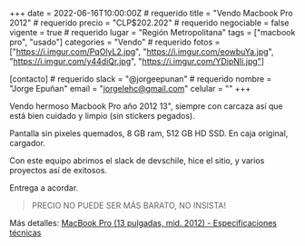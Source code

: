 +++
date = 2022-06-16T10:00:00Z           # requerido
title = "Vendo Macbook Pro 2012"      # requerido
precio = "CLP$202.202"                # requerido
negociable = false
vigente = true                        # requerido
lugar = "Región Metropolitana"
tags = ["macbook pro", "usado"]
categories = "Vendo"                  # requerido
fotos = ["https://i.imgur.com/PqOlyL2.jpg", "https://i.imgur.com/eowbuYa.jpg", "https://i.imgur.com/y44diQr.jpg", "https://i.imgur.com/YDipNIi.jpg"]

[contacto]                            # requerido
  slack = "@jorgeepunan"              # requerido
  nombre = "Jorge Epuñan"
  email = "jorgelehc@gmail.com"
  celular = ""
+++
<!-- DESCRIPCION COMPLETA -->

Vendo hermoso Macbook Pro año 2012 13", siempre con carcaza así que está bien cuidado y limpio (sin stickers pegados).

Pantalla sin pixeles quemados, 8 GB ram, 512 GB HD SSD. En caja original, cargador.

Con este equipo abrimos el slack de devschile, hice el sitio, y varios proyectos así de exitosos.

Entrega a acordar.

> PRECIO NO PUEDE SER MÁS BARATO, NO INSISTA!

Más detalles: [MacBook Pro (13 pulgadas, mid. 2012) - Especificaciones técnicas](https://support.apple.com/kb/sp649?locale=es_CL)